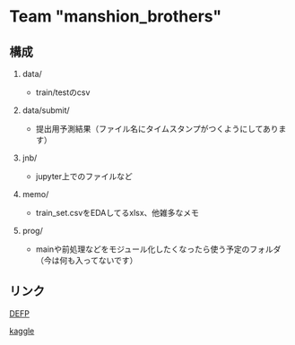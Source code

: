 # Team "manshion_brothers"
## 構成
1. data/
   - train/testのcsv

1. data/submit/
   - 提出用予測結果（ファイル名にタイムスタンプがつくようにしてあります）

1. jnb/
   - jupyter上でのファイルなど

1. memo/
   - train_set.csvをEDAしてるxlsx、他雑多なメモ

1. prog/
   - mainや前処理などをモジュール化したくなったら使う予定のフォルダ（今は何も入ってないです）


## リンク
[DEFP](https://de.uec.ac.jp/ads18students/)

[kaggle](https://www.kaggle.com/c/property-price-prediction-challenge)


